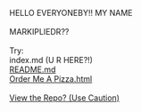 HELLO EVERYONEBY!!  MY NAME
<br>
<br>
MARKIPLIEDR??
<br>
<br>
Try:
<br>
index.md (U R HERE?!)
<br>
<a href="README.md">README.md</a>
<br>
<a href="Order Me A Pizza.html">Order Me A Pizza.html</a>
<br>
<br>
<a href="https://github.com/EPA1257/epa1257.github.io">View the Repo? (Use Caution)</a>
